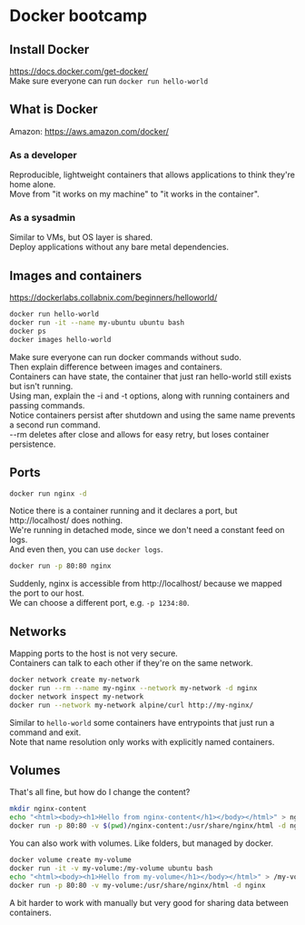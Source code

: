 # Docker bootcamp
## Install Docker
https://docs.docker.com/get-docker/  
Make sure everyone can run `docker run hello-world`

## What is Docker
Amazon: https://aws.amazon.com/docker/  
### As a developer
Reproducible, lightweight containers that allows applications to think they're home alone.  
Move from "it works on my machine" to "it works in the container".  
### As a sysadmin
Similar to VMs, but OS layer is shared.  
Deploy applications without any bare metal dependencies.  

## Images and containers
https://dockerlabs.collabnix.com/beginners/helloworld/  
```bash
docker run hello-world
docker run -it --name my-ubuntu ubuntu bash
docker ps
docker images hello-world
```
Make sure everyone can run docker commands without sudo.  
Then explain difference between images and containers.  
Containers can have state, the container that just ran hello-world still exists but isn't running.  
Using man, explain the -i and -t options, along with running containers and passing commands.  
Notice containers persist after shutdown and using the same name prevents a second run command.  
--rm deletes after close and allows for easy retry, but loses container persistence.  

## Ports
```bash
docker run nginx -d
```
Notice there is a container running and it declares a port, but http://localhost/ does nothing.  
We're running in detached mode, since we don't need a constant feed on logs.  
And even then, you can use `docker logs`.  
```bash
docker run -p 80:80 nginx
```
Suddenly, nginx is accessible from http://localhost/ because we mapped the port to our host.  
We can choose a different port, e.g. `-p 1234:80`.  

## Networks
Mapping ports to the host is not very secure.  
Containers can talk to each other if they're on the same network.  
```bash
docker network create my-network
docker run --rm --name my-nginx --network my-network -d nginx
docker network inspect my-network
docker run --network my-network alpine/curl http://my-nginx/
```
Similar to `hello-world` some containers have entrypoints that just run a command and exit.  
Note that name resolution only works with explicitly named containers.  

## Volumes
That's all fine, but how do I change the content?  
```bash
mkdir nginx-content
echo "<html><body><h1>Hello from nginx-content</h1></body></html>" > nginx-content/index.html
docker run -p 80:80 -v $(pwd)/nginx-content:/usr/share/nginx/html -d nginx
```
You can also work with volumes. Like folders, but managed by docker.  
```bash
docker volume create my-volume
docker run -it -v my-volume:/my-volume ubuntu bash
echo "<html><body><h1>Hello from my-volume</h1></body></html>" > /my-volume/index.html
docker run -p 80:80 -v my-volume:/usr/share/nginx/html -d nginx
```
A bit harder to work with manually but very good for sharing data between containers.  

